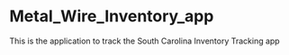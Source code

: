 Metal_Wire_Inventory_app
========================

This is the application to track the South Carolina Inventory Tracking app

